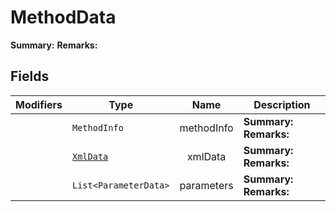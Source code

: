 # MethodData

**Summary:** 
**Remarks:** 

## Fields

|Modifiers            |Type          | Name         | Description
|---------------------|--------------|:------------:|------------
|  | `MethodInfo` | methodInfo | **Summary:**  **Remarks:** 
|  | [`XmlData`](#xmldocgenxmldata) | xmlData | **Summary:**  **Remarks:** 
|  | `List<ParameterData>` | parameters | **Summary:**  **Remarks:** 

<br/>
<br/>

